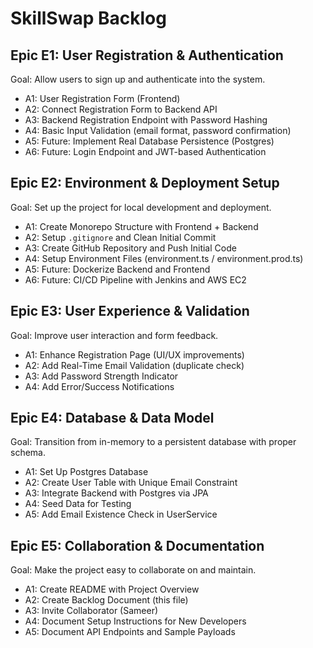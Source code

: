 # SkillSwap Backlog

## Epic E1: User Registration & Authentication
Goal: Allow users to sign up and authenticate into the system.
- A1: User Registration Form (Frontend)
- A2: Connect Registration Form to Backend API
- A3: Backend Registration Endpoint with Password Hashing
- A4: Basic Input Validation (email format, password confirmation)
- A5: Future: Implement Real Database Persistence (Postgres)
- A6: Future: Login Endpoint and JWT-based Authentication

## Epic E2: Environment & Deployment Setup
Goal: Set up the project for local development and deployment.
- A1: Create Monorepo Structure with Frontend + Backend
- A2: Setup `.gitignore` and Clean Initial Commit
- A3: Create GitHub Repository and Push Initial Code
- A4: Setup Environment Files (environment.ts / environment.prod.ts)
- A5: Future: Dockerize Backend and Frontend
- A6: Future: CI/CD Pipeline with Jenkins and AWS EC2

## Epic E3: User Experience & Validation
Goal: Improve user interaction and form feedback.
- A1: Enhance Registration Page (UI/UX improvements)
- A2: Add Real-Time Email Validation (duplicate check)
- A3: Add Password Strength Indicator
- A4: Add Error/Success Notifications

## Epic E4: Database & Data Model
Goal: Transition from in-memory to a persistent database with proper schema.
- A1: Set Up Postgres Database
- A2: Create User Table with Unique Email Constraint
- A3: Integrate Backend with Postgres via JPA
- A4: Seed Data for Testing
- A5: Add Email Existence Check in UserService

## Epic E5: Collaboration & Documentation
Goal: Make the project easy to collaborate on and maintain.
- A1: Create README with Project Overview
- A2: Create Backlog Document (this file)
- A3: Invite Collaborator (Sameer)
- A4: Document Setup Instructions for New Developers
- A5: Document API Endpoints and Sample Payloads
